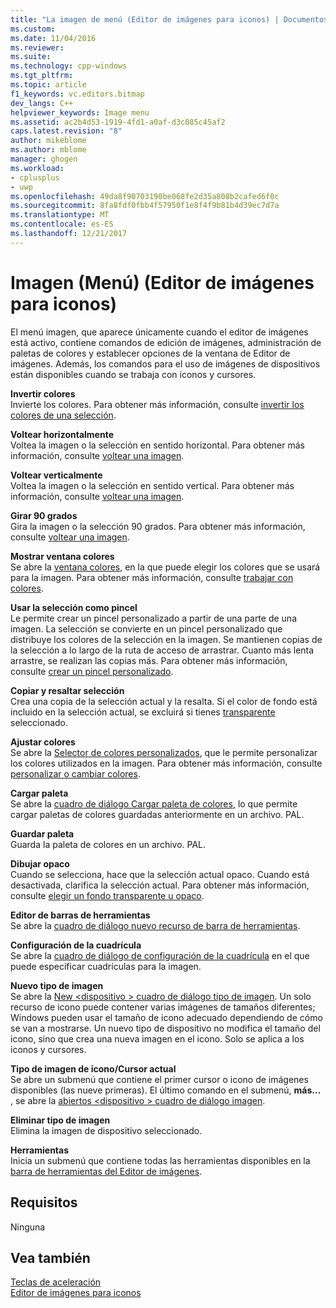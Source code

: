```yaml
---
title: "La imagen de menú (Editor de imágenes para iconos) | Documentos de Microsoft"
ms.custom: 
ms.date: 11/04/2016
ms.reviewer: 
ms.suite: 
ms.technology: cpp-windows
ms.tgt_pltfrm: 
ms.topic: article
f1_keywords: vc.editors.bitmap
dev_langs: C++
helpviewer_keywords: Image menu
ms.assetid: ac2b4d53-1919-4fd1-a0af-d3c085c45af2
caps.latest.revision: "8"
author: mikeblome
ms.author: mblome
manager: ghogen
ms.workload:
- cplusplus
- uwp
ms.openlocfilehash: 49da8f90703190be068fe2d35a808b2cafed6f0c
ms.sourcegitcommit: 8fa8fdf0fbb4f57950f1e8f4f9b81b4d39ec7d7a
ms.translationtype: MT
ms.contentlocale: es-ES
ms.lasthandoff: 12/21/2017
---
```

# <a name="image-menu-image-editor-for-icons"></a>Imagen (Menú) (Editor de imágenes para iconos)
El menú imagen, que aparece únicamente cuando el editor de imágenes está activo, contiene comandos de edición de imágenes, administración de paletas de colores y establecer opciones de la ventana de Editor de imágenes. Además, los comandos para el uso de imágenes de dispositivos están disponibles cuando se trabaja con iconos y cursores.  
  
 **Invertir colores**  
 Invierte los colores. Para obtener más información, consulte [invertir los colores de una selección](../windows/inverting-the-colors-in-a-selection-image-editor-for-icons.md).  
  
 **Voltear horizontalmente**  
 Voltea la imagen o la selección en sentido horizontal. Para obtener más información, consulte [voltear una imagen](../windows/flipping-an-image-image-editor-for-icons.md).  
  
 **Voltear verticalmente**  
 Voltea la imagen o la selección en sentido vertical. Para obtener más información, consulte [voltear una imagen](../windows/flipping-an-image-image-editor-for-icons.md).  
  
 **Girar 90 grados**  
 Gira la imagen o la selección 90 grados. Para obtener más información, consulte [voltear una imagen](../windows/flipping-an-image-image-editor-for-icons.md).  
  
 **Mostrar ventana colores**  
 Se abre la [ventana colores](../windows/colors-window-image-editor-for-icons.md), en la que puede elegir los colores que se usará para la imagen. Para obtener más información, consulte [trabajar con colores](../windows/working-with-color-image-editor-for-icons.md).  
  
 **Usar la selección como pincel**  
 Le permite crear un pincel personalizado a partir de una parte de una imagen. La selección se convierte en un pincel personalizado que distribuye los colores de la selección en la imagen. Se mantienen copias de la selección a lo largo de la ruta de acceso de arrastrar. Cuanto más lenta arrastre, se realizan las copias más. Para obtener más información, consulte [crear un pincel personalizado](../windows/creating-a-custom-brush-image-editor-for-icons.md).  
  
 **Copiar y resaltar selección**  
 Crea una copia de la selección actual y la resalta. Si el color de fondo está incluido en la selección actual, se excluirá si tienes [transparente](../windows/choosing-a-transparent-or-opaque-background-image-editor-for-icons.md) seleccionado.  
  
 **Ajustar colores**  
 Se abre la [Selector de colores personalizados](../windows/custom-color-selector-dialog-box-image-editor-for-icons.md), que le permite personalizar los colores utilizados en la imagen. Para obtener más información, consulte [personalizar o cambiar colores](../windows/customizing-or-changing-colors-image-editor-for-icons.md).  
  
 **Cargar paleta**  
 Se abre la [cuadro de diálogo Cargar paleta de colores](../windows/load-palette-colors-dialog-box-image-editor-for-icons.md), lo que permite cargar paletas de colores guardadas anteriormente en un archivo. PAL.  
  
 **Guardar paleta**  
 Guarda la paleta de colores en un archivo. PAL.  
  
 **Dibujar opaco**  
 Cuando se selecciona, hace que la selección actual opaco. Cuando está desactivada, clarifica la selección actual. Para obtener más información, consulte [elegir un fondo transparente u opaco](../windows/choosing-a-transparent-or-opaque-background-image-editor-for-icons.md).  
  
 **Editor de barras de herramientas**  
 Se abre la [cuadro de diálogo nuevo recurso de barra de herramientas](../windows/new-toolbar-resource-dialog-box.md).  
  
 **Configuración de la cuadrícula**  
 Se abre la [cuadro de diálogo de configuración de la cuadrícula](../windows/grid-settings-dialog-box-image-editor-for-icons.md) en el que puede especificar cuadrículas para la imagen.  
  
 **Nuevo tipo de imagen**  
 Se abre la [New \<dispositivo > cuadro de diálogo tipo de imagen](../windows/new-device-image-type-dialog-box-image-editor-for-icons.md). Un solo recurso de icono puede contener varias imágenes de tamaños diferentes; Windows pueden usar el tamaño de icono adecuado dependiendo de cómo se van a mostrarse. Un nuevo tipo de dispositivo no modifica el tamaño del icono, sino que crea una nueva imagen en el icono. Solo se aplica a los iconos y cursores.  
  
 **Tipo de imagen de icono/Cursor actual**  
 Se abre un submenú que contiene el primer cursor o icono de imágenes disponibles (las nueve primeras). El último comando en el submenú, **más...** , se abre la [abiertos \<dispositivo > cuadro de diálogo imagen](../windows/open-device-image-dialog-box-image-editor-for-icons.md).  
  
 **Eliminar tipo de imagen**  
 Elimina la imagen de dispositivo seleccionado.  
  
 **Herramientas**  
 Inicia un submenú que contiene todas las herramientas disponibles en la [barra de herramientas del Editor de imágenes](../windows/toolbar-image-editor-for-icons.md).  
  
## <a name="requirements"></a>Requisitos  
 Ninguna  
  
## <a name="see-also"></a>Vea también  
 [Teclas de aceleración](../windows/accelerator-keys-image-editor-for-icons.md)   
 [Editor de imágenes para iconos](../windows/image-editor-for-icons.md)

